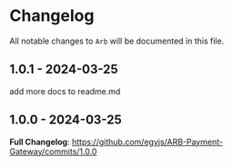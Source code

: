 # Changelog

All notable changes to `Arb` will be documented in this file.

## 1.0.1 - 2024-03-25

add more docs to readme.md

## 1.0.0 - 2024-03-25

**Full Changelog**: https://github.com/egyjs/ARB-Payment-Gateway/commits/1.0.0
